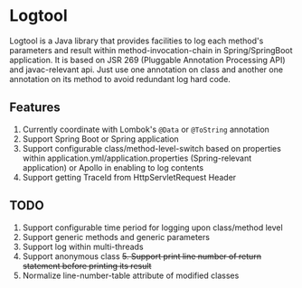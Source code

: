 # Logtool
Logtool is a Java library that provides facilities to log each method's parameters and result within method-invocation-chain in Spring/SpringBoot application. It is based on JSR 269 (Pluggable Annotation Processing API) and javac-relevant api. Just use one annotation on class and another one annotation on its method to avoid redundant log hard code.

## Features
1. Currently coordinate with Lombok's `@Data` or `@ToString` annotation
2. Support Spring Boot or Spring application
3. Support configurable class/method-level-switch based on properties within application.yml/application.properties (Spring-relevant application) or Apollo in enabling to log contents
4. Support  getting TraceId from HttpServletRequest Header

## TODO
1. Support configurable time period for logging upon class/method level
2. Support generic methods and generic parameters
3. Support log within multi-threads
4. Support anonymous class
~~5. Support print line number of return statement before printing its result~~
6. Normalize line-number-table attribute of modified classes
